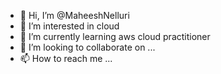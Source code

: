 - 👋 Hi, I’m @MaheeshNelluri
- 👀 I’m interested in cloud
- 🌱 I’m currently learning aws cloud practitioner
- 💞️ I’m looking to collaborate on ...
- 📫 How to reach me ...

<!---
MaheeshNelluri/MaheeshNelluri is a ✨ special ✨ repository because its `README.md` (this file) appears on your GitHub profile.
You can click the Preview link to take a look at your changes.
--->
